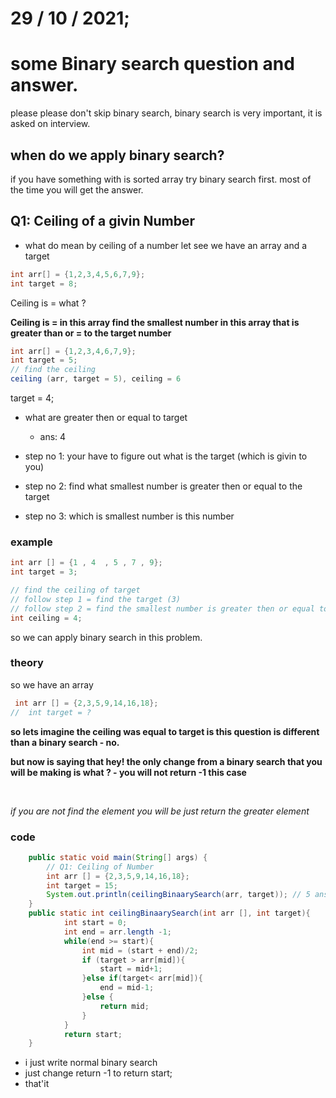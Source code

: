 # 29 / 10 / 2021;

# some Binary search question and answer.

please please don't skip binary search, binary search is very important, it is asked on interview.

## when do we apply binary search?

if you have something with is sorted array try binary search first. most of the time you will get the answer.

## Q1: Ceiling of a givin Number

- what do mean by ceiling of a number
  let see we have an array and a target

```java
int arr[] = {1,2,3,4,5,6,7,9};
int target = 8;
```

Ceiling is = what ?
<br>

**Ceiling is = in this array find the smallest number in this array that is greater than or = to the target number**

```java
int arr[] = {1,2,3,4,6,7,9};
int target = 5;
// find the ceiling
ceiling (arr, target = 5), ceiling = 6
```

target = 4;

- what are greater then or equal to target

  - ans: 4

- step no 1: your have to figure out what is the target (which is givin to you)
- step no 2: find what smallest number is greater then or equal to the target
- step no 3: which is smallest number is this number

### example

```java
int arr [] = {1 , 4  , 5 , 7 , 9};
int target = 3;

// find the ceiling of target
// follow step 1 = find the target (3)
// follow step 2 = find the smallest number is greater then or equal to target (4)
int ceiling = 4;
```

so we can apply binary search in this problem.

### theory

so we have an array

```java
 int arr [] = {2,3,5,9,14,16,18};
//  int target = ?
```

**so lets imagine the ceiling was equal to target is this question is different than a binary search - no.**
<br>

**but now is saying that hey! the only change from a binary search that you will be making is what ? - you will not return -1 this case**

<br>

_if you are not find the element you will be just return the greater element_

### code

```java
    public static void main(String[] args) {
        // Q1: Ceiling of Number
        int arr [] = {2,3,5,9,14,16,18};
        int target = 15;
        System.out.println(ceilingBinaarySearch(arr, target)); // 5 ans
    }
    public static int ceilingBinaarySearch(int arr [], int target){
            int start = 0;
            int end = arr.length -1;
            while(end >= start){
                int mid = (start + end)/2;
                if (target > arr[mid]){
                    start = mid+1;
                }else if(target< arr[mid]){
                    end = mid-1;
                }else {
                    return mid;
                }
            }
            return start;
    }
```

- i just write normal binary search
- just change return -1 to return start;
- that'it
